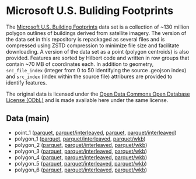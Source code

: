 
# Microsoft U.S. Buliding Footprints

The [Microsoft U.S. Building Footprints](https://github.com/microsoft/USBuildingFootprints) data set is a collection of ~130 million polygon outlines of buildings derived from satellite imagery. The version of the data set in this repository is repackaged as several files and is compressed using ZSTD compression to minimize file size and facilitate downloading. A version of the data set as a point (polygon centroids) is also provided. Features are sorted by Hilbert code and written in row groups that contain ~70 MB of coordinates each. In addition to geometry, `src_file_index` (integer from 0 to 50 identifying the source .geojson index) and `src_index` (index within the source file) attribures are provided to identify features.

The original data is licensed under the [Open Data Commons Open Database License (ODbL)](https://opendatacommons.org/licenses/odbl/) and is made available here under the same license.

<!-- begin file listing -->


## Data (main)

- point_1 ([parquet](https://github.com/geoarrow/geoarrow-data/releases/download/latest-dev/microsoft-buildings-point_1.parquet), [parquet/interleaved](https://github.com/geoarrow/geoarrow-data/releases/download/latest-dev/microsoft-buildings-point_1-interleaved.parquet), [parquet](https://github.com/geoarrow/geoarrow-data/releases/download/latest-dev/microsoft-buildings-point_1.parquet), [parquet/interleaved](https://github.com/geoarrow/geoarrow-data/releases/download/latest-dev/microsoft-buildings-point_1-interleaved.parquet))
- polygon_1 ([parquet](https://github.com/geoarrow/geoarrow-data/releases/download/latest-dev/microsoft-buildings-polygon_1.parquet), [parquet/interleaved](https://github.com/geoarrow/geoarrow-data/releases/download/latest-dev/microsoft-buildings-polygon_1-interleaved.parquet), [parquet/wkb](https://github.com/geoarrow/geoarrow-data/releases/download/latest-dev/microsoft-buildings-polygon_1-wkb.parquet))
- polygon_2 ([parquet](https://github.com/geoarrow/geoarrow-data/releases/download/latest-dev/microsoft-buildings-polygon_2.parquet), [parquet/interleaved](https://github.com/geoarrow/geoarrow-data/releases/download/latest-dev/microsoft-buildings-polygon_2-interleaved.parquet), [parquet/wkb](https://github.com/geoarrow/geoarrow-data/releases/download/latest-dev/microsoft-buildings-polygon_2-wkb.parquet))
- polygon_3 ([parquet](https://github.com/geoarrow/geoarrow-data/releases/download/latest-dev/microsoft-buildings-polygon_3.parquet), [parquet/interleaved](https://github.com/geoarrow/geoarrow-data/releases/download/latest-dev/microsoft-buildings-polygon_3-interleaved.parquet), [parquet/wkb](https://github.com/geoarrow/geoarrow-data/releases/download/latest-dev/microsoft-buildings-polygon_3-wkb.parquet))
- polygon_4 ([parquet](https://github.com/geoarrow/geoarrow-data/releases/download/latest-dev/microsoft-buildings-polygon_4.parquet), [parquet/interleaved](https://github.com/geoarrow/geoarrow-data/releases/download/latest-dev/microsoft-buildings-polygon_4-interleaved.parquet), [parquet/wkb](https://github.com/geoarrow/geoarrow-data/releases/download/latest-dev/microsoft-buildings-polygon_4-wkb.parquet))
- polygon_5 ([parquet](https://github.com/geoarrow/geoarrow-data/releases/download/latest-dev/microsoft-buildings-polygon_5.parquet), [parquet/interleaved](https://github.com/geoarrow/geoarrow-data/releases/download/latest-dev/microsoft-buildings-polygon_5-interleaved.parquet), [parquet/wkb](https://github.com/geoarrow/geoarrow-data/releases/download/latest-dev/microsoft-buildings-polygon_5-wkb.parquet))
- polygon_6 ([parquet](https://github.com/geoarrow/geoarrow-data/releases/download/latest-dev/microsoft-buildings-polygon_6.parquet), [parquet/interleaved](https://github.com/geoarrow/geoarrow-data/releases/download/latest-dev/microsoft-buildings-polygon_6-interleaved.parquet), [parquet/wkb](https://github.com/geoarrow/geoarrow-data/releases/download/latest-dev/microsoft-buildings-polygon_6-wkb.parquet))
